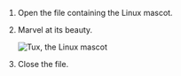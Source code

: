 1. Open the file containing the Linux mascot.
2. Marvel at its beauty.

    ![Tux, the Linux mascot](/assets/images/tux.png)

3. Close the file.
